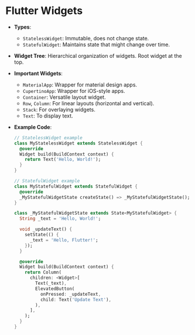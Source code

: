 # Flutter Widgets

- **Types**:
  - `StatelessWidget`: Immutable, does not change state.
  - `StatefulWidget`: Maintains state that might change over time.

- **Widget Tree**: Hierarchical organization of widgets. Root widget at the top.

- **Important Widgets**:
  - `MaterialApp`: Wrapper for material design apps.
  - `CupertinoApp`: Wrapper for iOS-style apps.
  - `Container`: Versatile layout widget.
  - `Row`, `Column`: For linear layouts (horizontal and vertical).
  - `Stack`: For overlaying widgets.
  - `Text`: To display text.

- **Example Code**:

  ```dart
  // StatelessWidget example
  class MyStatelessWidget extends StatelessWidget {
    @override
    Widget build(BuildContext context) {
      return Text('Hello, World!');
    }
  }

  // StatefulWidget example
  class MyStatefulWidget extends StatefulWidget {
    @override
    _MyStatefulWidgetState createState() => _MyStatefulWidgetState();
  }

  class _MyStatefulWidgetState extends State<MyStatefulWidget> {
    String _text = 'Hello, World!';

    void _updateText() {
      setState(() {
        _text = 'Hello, Flutter!';
      });
    }

    @override
    Widget build(BuildContext context) {
      return Column(
        children: <Widget>[
          Text(_text),
          ElevatedButton(
            onPressed: _updateText,
            child: Text('Update Text'),
          ),
        ],
      );
    }
  }

